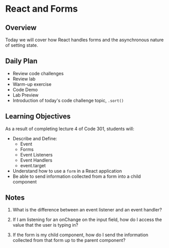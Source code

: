 # React and Forms

## Overview

Today we will cover how React handles forms and the asynchronous nature of setting state.

## Daily Plan

- Review code challenges
- Review lab
- Warm-up exercise
- Code Demo
- Lab Preview
- Introduction of today's code challenge topic, `.sort()`

## Learning Objectives

As a result of completing lecture 4 of Code 301, students will:

- Describe and Define:
  - Event
  - Forms
  - Event Listeners
  - Event Handlers
  - event.target
- Understand how to use a `form` in a React application
- Be able to send information collected from a form into a child component

## Notes

1. What is the difference between an event listener and an event handler?

1. If I am listening for an onChange on the input field, how do I access the value that the user is typing in?

1. If the form is my child component, how do I send the information collected from that form up to the parent component?
